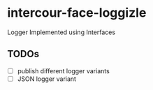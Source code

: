 # intercour-face-loggizle
Logger Implemented using Interfaces

## TODOs
- [ ] publish different logger variants
- [ ] JSON logger variant
